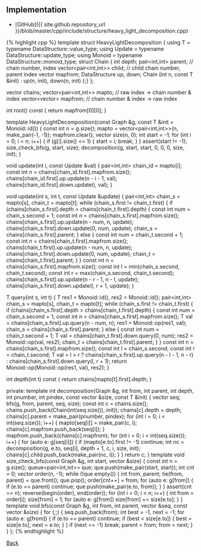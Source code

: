 

## Implementation

- [GitHub]({{ site.github.repository_url }}/blob/master/cpp/include/structure/heavy_light_decomposition.cpp)

{% highlight cpp %}
template <typename DataStructure>
struct HeavyLightDecomposition {
  using T = typename DataStructure::value_type;
  using Update = typename DataStructure::update_type;
  using Monoid = typename DataStructure::monoid_type;
  struct Chain {
    int depth;
    pair<int,int> parent;        // chain number, index
    vector<pair<int,int>> child; // child chain number, parent index
    vector<int> mapfrom;
    DataStructure up, down;
    Chain (int n, const T &init) : up(n, init), down(n, init) {;}
  };

  vector<Chain> chains;
  vector<pair<int,int>> mapto; // raw index -> chain number & index
  vector<vector<int>> mapfrom; // chain number & index -> raw index

  int root() const { return mapfrom[0][0]; }

  template<typename Graph>
  HeavyLightDecomposition(const Graph &g, const T &init = Monoid::id()) {
    const int n = g.size();
    mapto = vector<pair<int,int>>(n, make_pair(-1, -1));
    mapfrom.clear();
    vector<int> size(n, 0);
    int start = -1;
    for (int i = 0; i < n; i++) {
      if (g[i].size() <= 1) { start = i; break; }
    }
    assert(start != -1);
    size_check_bfs(g, start, size);
    decomposition(g, start, start, 0, 0, 0, size, init);
  }

  void update(int i, const Update &val) {
    pair<int,int> chain_id = mapto[i];
    const int n = chains[chain_id.first].mapfrom.size();
    chains[chain_id.first].up.update(n - i - 1, val);
    chains[chain_id.first].down.update(i, val);
  }

  void update(int s, int t, const Update &update) {
    pair<int,int> chain_s = mapto[s], chain_t = mapto[t];
    while (chain_s.first != chain_t.first) {
      if (chains[chain_s.first].depth > chains[chain_t.first].depth) {
        const int num = chain_s.second + 1;
        const int n = chains[chain_s.first].mapfrom.size();
        chains[chain_s.first].up.update(n - num, n, update);
        chains[chain_s.first].down.update(0, num, update);
        chain_s = chains[chain_s.first].parent;
      }
      else {
        const int num = chain_t.second + 1;
        const int n = chains[chain_t.first].mapfrom.size();
        chains[chain_t.first].up.update(n - num, n, update);
        chains[chain_t.first].down.update(0, num, update);
        chain_t = chains[chain_t.first].parent;
      }
    }
    const int n = chains[chain_s.first].mapfrom.size();
    const int l = min(chain_s.second, chain_t.second);
    const int r = max(chain_s.second, chain_t.second);
    chains[chain_s.first].up.update(n - r - 1, n - l, update);
    chains[chain_s.first].down.update(l, r + 1, update);
  }

  T query(int s, int t) {
    T res1 = Monoid::id(), res2 = Monoid::id();
    pair<int,int> chain_s = mapto[s], chain_t = mapto[t];
    while (chain_s.first != chain_t.first) {
      if (chains[chain_s.first].depth > chains[chain_t.first].depth) {
        const int num = chain_s.second + 1;
        const int n = chains[chain_s.first].mapfrom.size();
        T val = chains[chain_s.first].up.query(n - num, n);
        res1 = Monoid::op(res1, val);
        chain_s = chains[chain_s.first].parent;
      }
      else {
        const int num = chain_t.second + 1;
        T val = chains[chain_t.first].down.query(0, num);
        res2 = Monoid::op(val, res2);
        chain_t = chains[chain_t.first].parent;
      }
    }
    const int n = chains[chain_s.first].mapfrom.size();
    const int l = chain_s.second;
    const int r = chain_t.second;
    T val = l > r ?
      chains[chain_s.first].up.query(n - l - 1, n - r) :
      chains[chain_s.first].down.query(l, r + 1);
    return Monoid::op(Monoid::op(res1, val), res2);
  }

  int depth(int t) const { return chains[mapto[t].first].depth; }

private:
  template<typename Graph>
  int decomposition(Graph &g, int from, int parent, int depth,
                    int pnumber, int pindex,
                    const vector<int> &size, const T &init) {
    vector<int> seq;
    bfs(g, from, parent, seq, size);
    const int c = chains.size();
    chains.push_back(Chain(int(seq.size()), init));
    chains[c].depth = depth;
    chains[c].parent = make_pair(pnumber, pindex);
    for (int i = 0; i < int(seq.size()); i++) {
      mapto[seq[i]] = make_pair(c, i);
      chains[c].mapfrom.push_back(seq[i]);
    }
    mapfrom.push_back(chains[c].mapfrom);
    for (int i = 0; i < int(seq.size()); i++) {
      for (auto e: g[seq[i]]) {
        if (mapto[e.to].first != -1) continue;
        int nc = decomposition(g, e.to, seq[i], depth + 1, c, i, size, init);
        chains[c].child.push_back(make_pair(nc, i));
      }
    }
    return c;
  }
  template<typename Graph>
  void size_check_bfs(const Graph &g, int start, vector<int> &size) {
    const int n = g.size();
    queue<pair<int,int>> que;
    que.push(make_pair(start, start));
    int cnt = 0;
    vector<int> order(n, -1);
    while (!que.empty()) {
      int from, parent; tie(from, parent) = que.front(); que.pop();
      order[cnt++] = from;
      for (auto e: g[from]) {
        if (e.to == parent) continue;
        que.push(make_pair(e.to, from));
      }
    }
    assert(cnt == n);
    reverse(begin(order), end(order));
    for (int i = 0; i < n; i++) {
      int from = order[i];
      size[from] = 1;
      for (auto e: g[from]) size[from] += size[e.to];
    }
  }
  template<typename Graph>
  void bfs(const Graph &g, int from, int parent,
           vector<int> &seq, const vector<int> &size) {
    for (;;) {
      seq.push_back(from);
      int best = -1, next = -1;
      for (auto e: g[from]) {
        if (e.to == parent) continue;
        if (best < size[e.to]) { best = size[e.to]; next = e.to; }
      }
      if (next == -1) break;
      parent = from; from = next;
    }
  }
};
{% endhighlight %}

[Back](../..)
